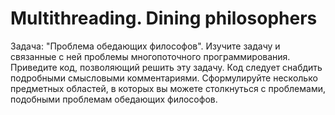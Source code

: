 # Multithreading. Dining philosophers
Задача: "Проблема обедающих философов". Изучите задачу и связанные с ней проблемы многопоточного программирования.
Приведите код, позволяющий решить эту задачу. Код следует снабдить подробными смысловыми комментариями. Сформулируйте
несколько предметных областей, в которых вы можете столкнуться с проблемами, подобными проблемам обедающих философов.